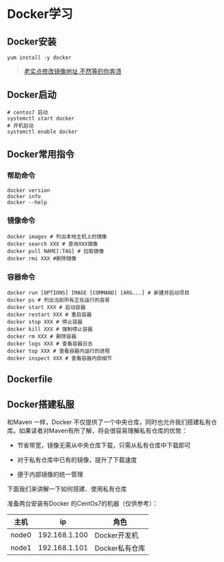 # Docker学习



## Docker安装

```shell
yum install -y docker
```

> [老实点修改镜像地址,不然等的你奔溃](https://github.com/ShenGuangYang/my_note/blob/master/linux/centos%E4%BF%AE%E6%94%B9%E9%95%9C%E5%83%8F.md)

## Docker启动

```shell
# centos7 启动
systemctl start docker
# 开机启动
systemctl enable docker
```

## Docker常用指令

### 帮助命令

```shell
docker version
docker info 
docker --help
```

### 镜像命令

```shell
docker images # 列出本地主机上的镜像
docker search XXX # 查询XXX镜像
docker pull NAME[:TAG] # 拉取镜像
docker rmi XXX #删除镜像
```

### 容器命令

```shell
docker run [OPTIONS] IMAGE [COMMAND] [ARG...] # 新建并启动项目
docker ps # 列出当前所有正在运行的容易
docker start XXX # 启动容器
docker restart XXX # 重启容器
docker stop XXX # 停止容器
docker kill XXX # 强制停止容器
docker rm XXX # 删除容器
docker logs XXX # 查看容器日志
docker top XXX # 查看容器内运行的进程
docker inspect XXX # 查看容器内部细节
```



## Dockerfile 









## Docker搭建私服

和Maven 一样，Docker 不仅提供了一个中央仓库，同时也允许我们搭建私有仓库。如果读者对Maven有所了解，将会很容易理解私有仓库的优势：

- 节省带宽，镜像无需从中央仓库下载，只需从私有仓库中下载即可

- 对于私有仓库中已有的镜像，提升了下载速度
- 便于内部镜像的统一管理

下面我们来讲解一下如何搭建、使用私有仓库

准备两台安装有Docker 的CentOs7的机器（仅供参考）：

| 主机  | ip            | 角色           |
| ----- | ------------- | -------------- |
| node0 | 192.168.1.100 | Docker开发机   |
| node1 | 192.168.1.101 | Docker私有仓库 |

